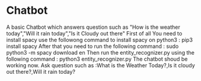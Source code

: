 # Chatbot
A basic Chatbot which answers question such  as "How is the weather today","Will it rain today","Is it Cloudy out  there" 
First of all You need to install spacy use the followong command to install spacy on python3 : pip3 install spacy
After that you need to run the following command : sudo python3 -m spacy download en
Then run the entity_recognizer.py using the following command : python3 entity_recognizer.py
The chatbot shoud be working now.
Ask question such as :What is the Weather Today?,Is it cloudy out there?,Will it rain today?
